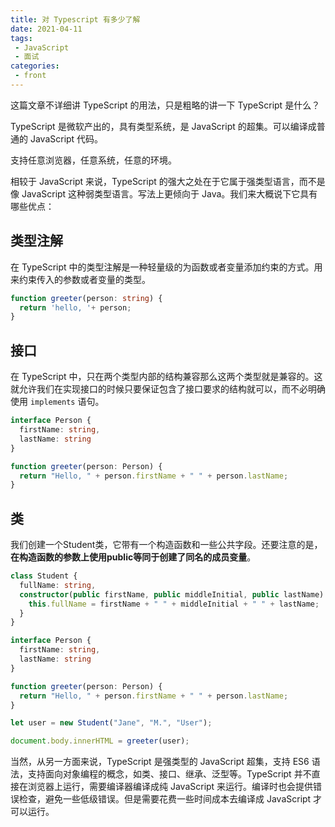 ```yaml
---
title: 对 Typescript 有多少了解
date: 2021-04-11
tags:
 - JavaScript
 - 面试
categories:
 - front
---
```


这篇文章不详细讲 TypeScript 的用法，只是粗略的讲一下 TypeScript 是什么？

TypeScript 是微软产出的，具有类型系统，是 JavaScript 的超集。可以编译成普通的 JavaScript 代码。

支持任意浏览器，任意系统，任意的环境。

相较于 JavaScript 来说，TypeScript 的强大之处在于它属于强类型语言，而不是像 JavaScript 这种弱类型语言。写法上更倾向于 Java。我们来大概说下它具有哪些优点：

## 类型注解

在 TypeScript 中的类型注解是一种轻量级的为函数或者变量添加约束的方式。用来约束传入的参数或者变量的类型。

```ts
function greeter(person: string) {
  return 'hello, '+ person;
}
```

## 接口

在 TypeScript 中，只在两个类型内部的结构兼容那么这两个类型就是兼容的。这就允许我们在实现接口的时候只要保证包含了接口要求的结构就可以，而不必明确使用 `implements` 语句。

```ts
interface Person {
  firstName: string,
  lastName: string
}

function greeter(person: Person) {
  return "Hello, " + person.firstName + " " + person.lastName;
}
```

## 类

我们创建一个Student类，它带有一个构造函数和一些公共字段。还要注意的是，**在构造函数的参数上使用public等同于创建了同名的成员变量**。

```ts
class Student {
  fullName: string,
  constructor(public firstName, public middleInitial, public lastName) {
    this.fullName = firstName + " " + middleInitial + " " + lastName;
  }
}

interface Person {
  firstName: string,
  lastName: string
}

function greeter(person: Person) {
  return "Hello, " + person.firstName + " " + person.lastName;
}

let user = new Student("Jane", "M.", "User");

document.body.innerHTML = greeter(user);
```

当然，从另一方面来说，TypeScript 是强类型的 JavaScript 超集，支持 ES6 语法，支持面向对象编程的概念，如类、接口、继承、泛型等。TypeScript 并不直接在浏览器上运行，需要编译器编译成纯 JavaScript 来运行。编译时也会提供错误检查，避免一些低级错误。但是需要花费一些时间成本去编译成 JavaScript 才可以运行。